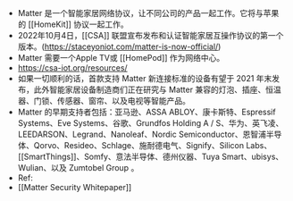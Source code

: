 - Matter 是一个智能家居网络协议，让不同公司的产品一起工作。它将与苹果的 [[HomeKit]] 协议一起工作。
- 2022年10月4日，[[CSA]] 联盟宣布发布和认证智能家居互操作协议的第一个版本。(https://staceyoniot.com/matter-is-now-official/)
- Matter 需要一个Apple TV或 [[HomePod]] 作为网络中心。
- https://csa-iot.org/resources/
- 如果一切顺利的话，首款支持 Matter 新连接标准的设备有望于 2021 年末发布，此外智能家居设备制造商们正在研究与 Matter 兼容的灯泡、插座、恒温器、门锁、传感器、窗帘、以及电视等智能产品。
- Matter 的早期支持者包括：亚马逊、ASSA ABLOY、康卡斯特、Espressif Systems、Eve Systems、谷歌、Grundfos Holding A / S、华为、英飞凌、LEEDARSON、Legrand、Nanoleaf、Nordic Semiconductor、恩智浦半导体、Qorvo、Resideo、Schlage、施耐德电气、Signify、Silicon Labs、[[SmartThings]]、Somfy、意法半导体、德州仪器、Tuya Smart、ubisys、Wulian、以及 Zumtobel Group 。
- Ref:
- [[Matter Security Whitepaper]]